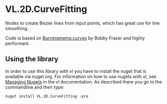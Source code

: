 # VL.2D.CurveFitting
Nodes to create Bezier lines from input points, which has great use for line smoothing. 

Code is based on [Burningmeme.curves](https://gitlab.com/burningmime/curves/) by Bobby Fraser and highly performant.


## Using the library
In order to use this library with vl you have to install the nuget that is available via nuget.org. For information on how to use nugets with vl, see [Managing Nugets](https://thegraybook.vvvv.org/reference/libraries/referencing.html#manage-nugets) in the vl documentation. As described there you go to the commandline and then type:

    nuget install VL.2D.CurveFitting -pre